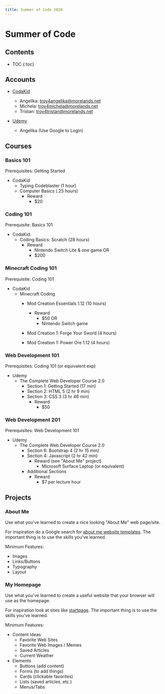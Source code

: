 ```yaml
---
title: Summer of Code 2020
---
```


# Summer of Code

## Contents
* TOC
{:toc}

## Accounts
- [CodaKid](https://my.codakid.com)
   - Angelika: troy4angelika@morelands.net
   - Michela: troy4michela@morelands.net
   - Tristan: troy4tristan@morelands.net

- [Udemy](https://www.udemy.com)
   - Angelika (Use Google to Login)

## Courses

### Basics 101
Prerequisites: Getting Started

- CodaKid
   - Typing Codeblaster (1 hour)
   - Computer Basics (.25 hours)
      - Reward
         - $20

### Coding 101
Prerequisite: Basics 101

- CodaKid: 
   - Coding Basics: Scratch (28 hours)
      - Reward
         - Nintendo Switch Lite & one game OR
         - $200
      
### Minecraft Coding 101
Prerequisite: Coding 101

- CodaKid
   - Minecraft Coding
      - Mod Creation Essentials 1.12 (10 hours)
         - Reward
            - $50 OR
            - Nintendo Switch game
            
      - Mod Creation 1: Forge Your Sword (4 hours)
      - Mod Creation 1: Power Ore 1.12 (4 hours)

### Web Development 101
Prerequisites: Coding 101 (or equivalent exp)

- Udemy
   - The Complete Web Developer Course 2.0
      - Section 1: Getting Started (17 min)
      - Section 2: HTML 5 (2 hr 9 min)
      - Section 3: CSS 3 (3 hr 46 min)
         - Reward
            - $50
 
### Web Development 201
Prerequisites: Web Development 101

- Udemy
   - The Complete Web Developer Course 2.0
      - Section 6: Bootstrap 4 (2 hr 15 min)
      - Section 4: Javascript (2 hr 42 min)
         - Reward (see "About Me" project)
            - Microsoft Surface Laptop (or equivalent)
      - Additional Sections
         - Reward
            - $7 per lecture hour

## Projects

### About Me
Use what you've learned to create a nice looking "About Me" web page/site.  

For inspiration do a Google search for [about me website templates](https://bit.ly/3cjfAQq).  The important thing is to use the skills you've learned.

Minimum Features:
- Images
- Links/Buttons
- Typography
- Layout

### My Homepage
Use what you've learned to create a useful website that your browser will use as the homepage.  

For inspiration look at sites like [startpage](start.me).  The important thing is to use the skills you've learned.

Minimum Features:
- Content Ideas
   - Favorite Web Sites
   - Favorite Web Images / Memes
   - Saved Articles
   - Current Weather
- Elements
   - Buttons (add content)
   - Forms (to add things)
   - Cards (clickable favorites)
   - Lists (saved articles, etc.)
   - Menus/Tabs
